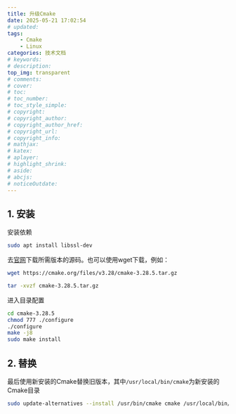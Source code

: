 ```yaml
---
title: 升级Cmake
date: 2025-05-21 17:02:54
# updated:
tags:
    - Cmake
    - Linux
categories: 技术文档
# keywords:
# description:
top_img: transparent
# comments:
# cover:
# toc:
# toc_number:
# toc_style_simple:
# copyright:
# copyright_author:
# copyright_author_href:
# copyright_url:
# copyright_info:
# mathjax:
# katex:
# aplayer:
# highlight_shrink:
# aside:
# abcjs:
# noticeOutdate:
---
```


## 1. 安装

安装依赖

```bash
sudo apt install libssl-dev
```

去[官网](https://cmake.org/files/)下载所需版本的源码。也可以使用wget下载，例如：

```bash
wget https://cmake.org/files/v3.28/cmake-3.28.5.tar.gz

tar -xvzf cmake-3.28.5.tar.gz
```

进入目录配置

```bash
cd cmake-3.28.5
chmod 777 ./configure
./configure
make -j8
sudo make install
```

## 2. 替换

最后使用新安装的Cmake替换旧版本，其中`/usr/local/bin/cmake`为新安装的Cmake目录

```bash
sudo update-alternatives --install /usr/bin/cmake cmake /usr/local/bin/cmake 1 --force
```

